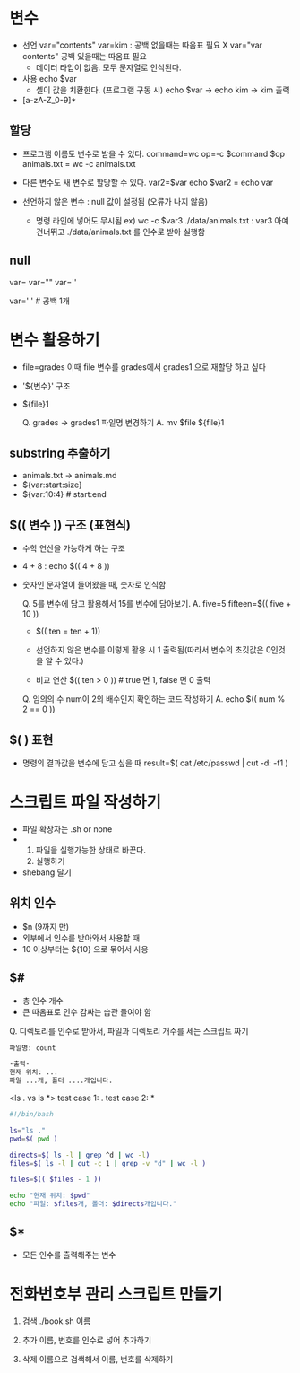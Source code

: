 # 변수
- 선언
  var="contents"
  var=kim : 공백 없을때는 따옴표 필요 X
  var="var contents" 공백 있을때는 따옴표 필요
  - 데이터 타입이 없음. 모두 문자열로 인식된다.
- 사용
  echo $var
  - 셸이 값을 치환한다. (프로그램 구동 시)
  echo $var -> echo kim -> kim 출력
- [a-zA-Z_0-9]*

## 할당
- 프로그램 이름도 변수로 받을 수 있다.
  command=wc
  op=-c
  $command $op animals.txt = wc -c animals.txt

- 다른 변수도 새 변수로 할당할 수 있다.
  var2=$var
  echo $var2 = echo var

- 선언하지 않은 변수 : null 값이 설정됨 (오류가 나지 않음)
  - 명령 라인에 넣어도 무시됨
    ex) wc -c $var3 ./data/animals.txt : var3 아예 건너뛰고 ./data/animals.txt 를 인수로 받아 실행함
    
## null
var=
var=""
var=''

var=' ' # 공백 1개

# 변수 활용하기
- file=grades 이때 file 변수를 grades에서 grades1 으로 재할당 하고 싶다
- '${변수}' 구조
- ${file}1

  Q. grades -> grades1 파일명 변경하기
  A. mv $file ${file}1

## substring 추출하기
- animals.txt -> animals.md
- ${var:start:size}
- ${var:10:4} # start:end

## $(( 변수 )) 구조 (표현식)
- 수학 연산을 가능하게 하는 구조
- 4 + 8 : echo $(( 4 + 8 ))
- 숫자인 문자열이 들어왔을 때, 숫자로 인식함

  Q. 5를 변수에 담고 활용해서 15를 변수에 담아보기.
  A. five=5
     fifteen=$(( five + 10 ))

  - $(( ten = ten + 1))
  - 선언하지 않은 변수를 이렇게 활용 시 1 출력됨(따라서 변수의 초깃값은 0인것을 알 수 있다.)

  - 비교 연산
    $(( ten > 0 )) # true 면 1, false 면 0 출력

  Q. 임의의 수 num이 2의 배수인지 확인하는 코드 작성하기
  A. echo $(( num % 2 == 0 ))

## $( ) 표현
- 명령의 결과값을 변수에 담고 싶을 때
  result=$( cat /etc/passwd | cut -d: -f1 )

# 스크립트 파일 작성하기
- 파일 확장자는 .sh or none
- 1) 파일을 실행가능한 상태로 바꾼다.
  2) 실행하기
- shebang 달기

## 위치 인수
- $n (9까지 만)
- 외부에서 인수를 받아와서 사용할 때
- 10 이상부터는 ${10} 으로 묶어서 사용

## $#
- 총 인수 개수
- 큰 따옴표로 인수 감싸는 습관 들여야 함

Q. 디렉토리를 인수로 받아서, 파일과 디렉토리 개수를 세는 스크립트 짜기

```sh
파일명: count

-출력-
현재 위치: ...
파일 ...개, 폴더 ....개입니다.
```

<ls . vs ls *>
test case 1: .
test case 2: *

```sh
#!/bin/bash

ls="ls ."
pwd=$( pwd )

directs=$( ls -l | grep ^d | wc -l)
files=$( ls -l | cut -c 1 | grep -v "d" | wc -l )

files=$(( $files - 1 ))

echo "현재 위치: $pwd"
echo "파일: $files개, 폴더: $directs개입니다."
```

## $*
- 모든 인수를 출력해주는 변수

# 전화번호부 관리 스크립트 만들기
1) 검색
   ./book.sh 이름
   
2) 추가
   이름, 번호를 인수로 넣어 추가하기

3) 삭제
   이름으로 검색해서 이름, 번호를 삭제하기